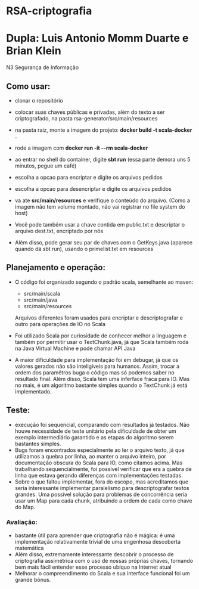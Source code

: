 # RSA-criptografia

# Dupla: Luis Antonio Momm Duarte e Brian Klein

N3 Segurança de Informação

## Como usar: 
- clonar o repositório 
- colocar suas chaves públicas e privadas, além do texto a ser criptografado, na pasta rsa-generator/src/main/resources
- na pasta raiz, monte a imagem do projeto: __docker build -t scala-docker .__
- rode a imagem com __docker run -it --rm scala-docker__
- ao entrar no shell do container, digite __sbt run__ (essa parte demora uns 5 minutos, pegue um café)
- escolha a opcao para encriptar e digite os arquivos pedidos
- escolha a opcao para desencriptar e digite os arquivos pedidos 
- va ate __src/main/resources__ e verifique o conteúdo do arquivo. (Como a imagem não tem volume montado, não vai registrar no file system do host)

- Você pode também usar a chave contida em public.txt e descriptar o arquivo dest.txt, encriptado por nós 
- Além disso, pode gerar seu par de chaves com o GetKeys.java (aparece quando dá sbt run), usando o primelist.txt em resources

## Planejamento e operação: 

- O código foi organizado segundo o padrão scala, semelhante ao maven:
  - src/main/scala 
  - src/main/java
  - src/main/resources

  Arquivos diferentes foram usados para encriptar e descriptografar e outro para operações de IO no Scala
- Foi utilizado Scala por curiosidade de conhecer melhor a linguagem e também por permitir usar o TextChunk.java, já que Scala também roda na Java Virtual Machine e pode chamar API Java
- A maior dificuldade para implementação foi em debugar, já que os valores gerados não são inteligíveis para humanos. Assim, trocar a ordem dos paramêtros buga o código mas só podemos saber no resultado final. Além disso, Scala tem uma inferface fraca para IO. Mas no mais, é um algoritmo bastante simples quando o TextChunk já está implementado. 

## Teste:
- execução foi sequencial, comparando com resultados já testados. Não houve necessidade de teste unitário pela dificuldade de obter um exemplo intermediário garantido e as etapas do algoritmo serem bastantes simples. 
- Bugs foram encontrados especialmente ao ler o arquivo texto, já que utilizamos a quebra por linha, ao manter o arquivo inteiro, por documentação obscura do Scala para IO, como citamos acima. Mas trabalhando sequencialmente, foi possível verificar que era a quebra de linha que estava gerando diferenças com implementações testadas. 
- Sobre o que faltou implementar, fora do escopo, mas acreditamos que seria interessante implementar paralelismo para descriptografar textos grandes. Uma possível solução para problemas de concorrência seria usar um Map para cada chunk, atribuindo a ordem de cada como chave do Map. 

### Avaliação:
- bastante útil para aprender que criptografia não é mágica: é uma implementação relativamente trivial de uma engenhosa descoberta matemática
- Além disso, extremamente interessante descobrir o processo de criptografia assimétrica com o uso de nossas próprias chaves, tornando bem mais fácil entender esse processo ubíquo na Internet atual 
- Melhorar o compreendimento do Scala e sua interface funcional foi um grande bônus. 
